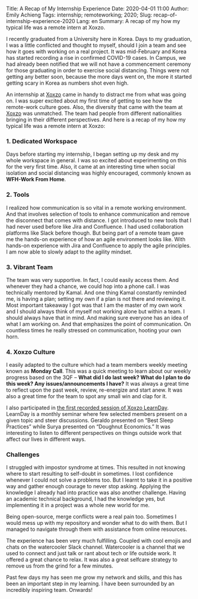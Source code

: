 Title: A Recap of My Internship Experience
Date: 2020-04-01 11:00
Author: Emily Achieng
Tags: internship; remoteworking; 2020;
Slug: recap-of-internship-experience-2020
Lang: en
Summary: A recap of my how my typical life was a remote intern at Xoxzo.

I recently graduated from a University here in Korea. Days to my graduation, I was a little conflicted and thought to myself, should I join a team and see how it goes with working on a real project. It was mid-February and Korea has started recording a rise in confirmed COVID-19 cases. In Campus, we had already been notified that we will not have a commencement ceremony for those graduating in order to exercise social distancing. Things were not getting any better soon, because the more days went on, the more it started getting scary in Korea as numbers shot even high.

An internship at [Xoxzo](https://www.xoxzo.com/en/) came in handy to distract me from what was going on. I was super excited about my first time of getting to see how the remote-work culture goes. Also, the diversity that came with the team at [Xoxzo](https://www.xoxzo.com/en/) was unmatched. The team had people from different nationalities bringing in their different perspectives. 
And here is a recap of my how my typical life was a remote intern at Xoxzo:

### 1. Dedicated Workspace
Days before starting my internship, I began setting up my desk and my whole workspace in general. I was so excited about experimenting on this for the very first time. Also, it came at an interesting time when social isolation and social distancing was highly encouraged, commonly known as __WFH-Work From Home__.

### 2. Tools
I realized how communication is so vital in a remote working environment. And that involves selection of tools to enhance communication and remove the disconnect that comes with distance. I got introduced to new tools that I had never used before like Jira and Confluence. I had used collaboration platforms like Slack before though. But being part of a remote team gave me the hands-on experience of how an agile environment looks like. With hands-on experience with Jira and Confluence to apply the agile principles. I am now able to slowly adapt to the agility mindset.

### 3. Vibrant Team
The team was very supportive. In fact, I could easily access them. And whenever they had a chance, we could hop into a phone call. I was technically mentored by Kamal. And one thing Kamal constantly reminded me, is having a plan; setting my own if a plan is not there and reviewing it. Most important takeaway I got was that I am the master of my own work and I should always think of myself not working alone but within a team.  I should always have that in mind. And making sure everyone has an idea of what I am working on. And that emphasizes the point of communication. On countless times he really stressed on communication, hooting your own horn.

### 4. Xoxzo Culture
I easily adapted to the culture which had a team members weekly meeting known as __Monday Call__. This was a quick meeting to learn about our weekly progress based on the 3QF – __What did I do last week? What do I plan to do this week? Any issues/announcements I have?__ It was always a great time to reflect upon the past week, review, re-energize and start anew. It was also a great time for the team to spot any small win and clap for it.

I also participated in [the first recorded session of Xoxzo LearnDay](https://www.youtube.com/watch?v=Rb2IkTvHGxY). LearnDay is a monthly seminar where few selected members present on a given topic and steer discussions. Geraldo presented on “Best Sleep Practices” while Surya presented on “Doughnut Economics.” It was interesting to listen to different perspectives on things outside work that affect our lives in different ways.

### Challenges

I struggled with impostor syndrome at times. This resulted in not knowing where to start resulting to self-doubt in sometimes. I lost confidence whenever I could not solve a problems too. But I learnt to take it in a positive way and gather enough courage to never stop asking. Applying the knowledge I already had into practice was also another challenge. Having an academic technical background, I had the knowledge yes, but implementing it in a project was a whole new world for me.

Being open-source, merge conflicts were a real pain too. Sometimes I would mess up with my repository and wonder what to do with them. But I managed to navigate through  them with assistance from online resources.

The experience has been very much fulfilling. Coupled with cool emojis and chats on the watercooler Slack channel. Watercooler is a channel that we used to connect and just talk or rant about tech or life outside work. It offered a great chance to relax. It was also a great selfcare strategy to remove us from the grind for a few minutes.

Past few days my has seen me grow my network and skills, and this has been an important step in my learning. I have been surrounded by an incredibly inspiring team. Onwards!